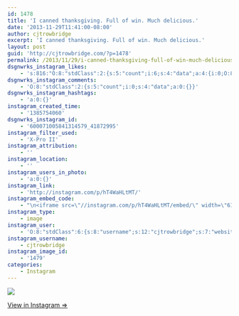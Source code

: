 ```yaml
---
id: 1478
title: 'I canned thanksgiving. Full of win. Much delicious.'
date: '2013-11-29T11:41:00-08:00'
author: cjtrowbridge
excerpt: 'I canned thanksgiving. Full of win. Much delicious.'
layout: post
guid: 'http://cjtrowbridge.com/?p=1478'
permalink: /2013/11/29/i-canned-thanksgiving-full-of-win-much-delicious/
dsgnwrks_instagram_likes:
    - 's:816:"O:8:"stdClass":2:{s:5:"count";i:6;s:4:"data";a:4:{i:0;O:8:"stdClass":4:{s:8:"username";s:7:"aendriu";s:15:"profile_picture";s:107:"https://igcdn-photos-g-a.akamaihd.net/hphotos-ak-xap1/t51.2885-19/10787871_395655813922214_1868789783_a.jpg";s:2:"id";s:8:"32986050";s:9:"full_name";s:13:"Andrew Hopper";}i:1;O:8:"stdClass":4:{s:8:"username";s:10:"shastaborn";s:15:"profile_picture";s:106:"https://igcdn-photos-a-a.akamaihd.net/hphotos-ak-xpa1/t51.2885-19/10362183_545915015519200_598837467_a.jpg";s:2:"id";s:9:"211053487";s:9:"full_name";s:14:"TF Photography";}i:2;O:8:"stdClass":4:{s:8:"username";s:14:"heartbreakadam";s:15:"profile_picture";s:106:"https://igcdn-photos-e-a.akamaihd.net/hphotos-ak-xpa1/t51.2885-19/1538380_608071445961332_1561975585_a.jpg";s:2:"id";s:9:"224590909";s:9:"full_name";s:25:"Adam Shachar ";'
dsgnwrks_instagram_comments:
    - 'O:8:"stdClass":2:{s:5:"count";i:0;s:4:"data";a:0:{}}'
dsgnwrks_instagram_hashtags:
    - 'a:0:{}'
instagram_created_time:
    - '1385754060'
dsgnwrks_instagram_id:
    - '600071005841314579_41872995'
instagram_filter_used:
    - 'X-Pro II'
instagram_attribution:
    - ''
instagram_location:
    - ''
instagram_users_in_photo:
    - 'a:0:{}'
instagram_link:
    - 'http://instagram.com/p/hT4WaHLtMT/'
instagram_embed_code:
    - "\n<iframe src=\"//instagram.com/p/hT4WaHLtMT/embed/\" width=\"612\" height=\"710\" frameborder=\"0\" scrolling=\"no\" allowtransparency=\"true\"></iframe>\n"
instagram_type:
    - image
instagram_user:
    - 'O:8:"stdClass":6:{s:8:"username";s:12:"cjtrowbridge";s:7:"website";s:0:"";s:15:"profile_picture";s:103:"https://igcdn-photos-f-a.akamaihd.net/hphotos-ak-xpa1/t51.2885-19/925559_452430704897917_67836701_a.jpg";s:9:"full_name";s:13:"CJ Trowbridge";s:3:"bio";s:0:"";s:2:"id";s:8:"41872995";}'
instagram_username:
    - cjtrowbridge
instagram_image_id:
    - '1479'
categories:
    - Instagram
---
```


[![](http://blog.cjtrowbridge.com/wp-content/uploads/2013/11/1168909_446700865431586_428779755_n.jpg)](http://instagram.com/p/hT4WaHLtMT/)

[View in Instagram ⇒](http://instagram.com/p/hT4WaHLtMT/)